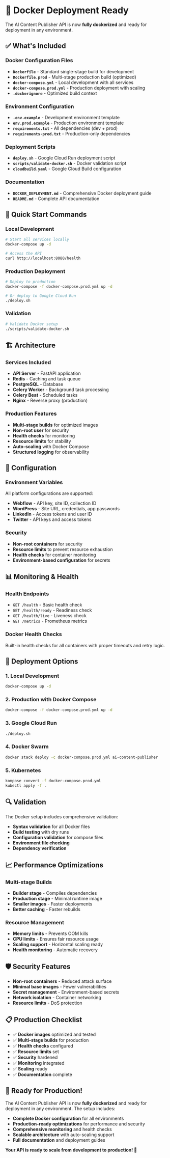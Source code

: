 # 🐳 Docker Deployment Ready

The AI Content Publisher API is now **fully dockerized** and ready for deployment in any environment.

## ✅ What's Included

### **Docker Configuration Files**
- **`Dockerfile`** - Standard single-stage build for development
- **`Dockerfile.prod`** - Multi-stage production build (optimized)
- **`docker-compose.yml`** - Local development with all services
- **`docker-compose.prod.yml`** - Production deployment with scaling
- **`.dockerignore`** - Optimized build context

### **Environment Configuration**
- **`.env.example`** - Development environment template
- **`env.prod.example`** - Production environment template
- **`requirements.txt`** - All dependencies (dev + prod)
- **`requirements-prod.txt`** - Production-only dependencies

### **Deployment Scripts**
- **`deploy.sh`** - Google Cloud Run deployment script
- **`scripts/validate-docker.sh`** - Docker validation script
- **`cloudbuild.yaml`** - Google Cloud Build configuration

### **Documentation**
- **`DOCKER_DEPLOYMENT.md`** - Comprehensive Docker deployment guide
- **`README.md`** - Complete API documentation

## 🚀 Quick Start Commands

### **Local Development**
```bash
# Start all services locally
docker-compose up -d

# Access the API
curl http://localhost:8080/health
```

### **Production Deployment**
```bash
# Deploy to production
docker-compose -f docker-compose.prod.yml up -d

# Or deploy to Google Cloud Run
./deploy.sh
```

### **Validation**
```bash
# Validate Docker setup
./scripts/validate-docker.sh
```

## 🏗️ Architecture

### **Services Included**
- **API Server** - FastAPI application
- **Redis** - Caching and task queue
- **PostgreSQL** - Database
- **Celery Worker** - Background task processing
- **Celery Beat** - Scheduled tasks
- **Nginx** - Reverse proxy (production)

### **Production Features**
- **Multi-stage builds** for optimized images
- **Non-root user** for security
- **Health checks** for monitoring
- **Resource limits** for stability
- **Auto-scaling** with Docker Compose
- **Structured logging** for observability

## 🔧 Configuration

### **Environment Variables**
All platform configurations are supported:
- **Webflow** - API key, site ID, collection ID
- **WordPress** - Site URL, credentials, app passwords
- **LinkedIn** - Access tokens and user ID
- **Twitter** - API keys and access tokens

### **Security**
- **Non-root containers** for security
- **Resource limits** to prevent resource exhaustion
- **Health checks** for container monitoring
- **Environment-based configuration** for secrets

## 📊 Monitoring & Health

### **Health Endpoints**
- `GET /health` - Basic health check
- `GET /health/ready` - Readiness check
- `GET /health/live` - Liveness check
- `GET /metrics` - Prometheus metrics

### **Docker Health Checks**
Built-in health checks for all containers with proper timeouts and retry logic.

## 🎯 Deployment Options

### **1. Local Development**
```bash
docker-compose up -d
```

### **2. Production with Docker Compose**
```bash
docker-compose -f docker-compose.prod.yml up -d
```

### **3. Google Cloud Run**
```bash
./deploy.sh
```

### **4. Docker Swarm**
```bash
docker stack deploy -c docker-compose.prod.yml ai-content-publisher
```

### **5. Kubernetes**
```bash
kompose convert -f docker-compose.prod.yml
kubectl apply -f .
```

## 🔍 Validation

The Docker setup includes comprehensive validation:

- **Syntax validation** for all Docker files
- **Build testing** with dry runs
- **Configuration validation** for compose files
- **Environment file checking**
- **Dependency verification**

## 📈 Performance Optimizations

### **Multi-stage Builds**
- **Builder stage** - Compiles dependencies
- **Production stage** - Minimal runtime image
- **Smaller images** - Faster deployments
- **Better caching** - Faster rebuilds

### **Resource Management**
- **Memory limits** - Prevents OOM kills
- **CPU limits** - Ensures fair resource usage
- **Scaling support** - Horizontal scaling ready
- **Health monitoring** - Automatic recovery

## 🛡️ Security Features

- **Non-root containers** - Reduced attack surface
- **Minimal base images** - Fewer vulnerabilities
- **Secret management** - Environment-based secrets
- **Network isolation** - Container networking
- **Resource limits** - DoS protection

## 📋 Production Checklist

- ✅ **Docker images** optimized and tested
- ✅ **Multi-stage builds** for production
- ✅ **Health checks** configured
- ✅ **Resource limits** set
- ✅ **Security** hardened
- ✅ **Monitoring** integrated
- ✅ **Scaling** ready
- ✅ **Documentation** complete

## 🎉 Ready for Production!

The AI Content Publisher API is now **fully dockerized** and ready for deployment in any environment. The setup includes:

- **Complete Docker configuration** for all environments
- **Production-ready optimizations** for performance and security
- **Comprehensive monitoring** and health checks
- **Scalable architecture** with auto-scaling support
- **Full documentation** and deployment guides

**Your API is ready to scale from development to production! 🚀**
